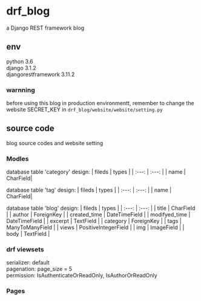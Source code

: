 # drf_blog  
a Django REST framework blog

## env
python 3.6  
django 3.1.2  
djangorestframework 3.11.2  
### warnning
before using this blog in production environmentt, remember to change the website SECRET_KEY in `drf_blog/website/website/setting.py`

## source code
blog source codes and website setting

### Modles
database table 'category' design: 
| fileds | types |
| :---: | :---: |
| name | CharField|

database table 'tag' design:
| fileds | types |
| :---: | :---: |
| name | CharField|

database table 'blog' design:
| fileds | types |
| :---: | :---: |
| title | CharField |
| author | ForeignKey |
| created_time | DateTimeField |
| modifyed_time | DateTimeField |
| excerpt | TextField |
| category |  ForeignKey |
| tags | ManyToManyField |
| views | PositiveIntegerField |
| img | ImageField |
| body | TextField |
###  drf viewsets 
serializer: default  
pagenation: page_size = 5  
permission: IsAuthenticateOrReadOnly, IsAuthorOrReadOnly  
### Pages
